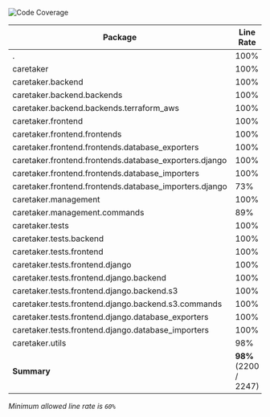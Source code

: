 ![Code Coverage](https://img.shields.io/badge/Code%20Coverage-98%25-success?style=flat)

Package | Line Rate | Branch Rate | Health
-------- | --------- | ----------- | ------
. | 100% | 100% | ✔
caretaker | 100% | 100% | ✔
caretaker.backend | 100% | 100% | ✔
caretaker.backend.backends | 100% | 100% | ✔
caretaker.backend.backends.terraform_aws | 100% | 100% | ✔
caretaker.frontend | 100% | 100% | ✔
caretaker.frontend.frontends | 100% | 100% | ✔
caretaker.frontend.frontends.database_exporters | 100% | 100% | ✔
caretaker.frontend.frontends.database_exporters.django | 100% | 100% | ✔
caretaker.frontend.frontends.database_importers | 100% | 100% | ✔
caretaker.frontend.frontends.database_importers.django | 73% | 67% | ➖
caretaker.management | 100% | 100% | ✔
caretaker.management.commands | 89% | 86% | ✔
caretaker.tests | 100% | 100% | ✔
caretaker.tests.backend | 100% | 100% | ✔
caretaker.tests.frontend | 100% | 100% | ✔
caretaker.tests.frontend.django | 100% | 100% | ✔
caretaker.tests.frontend.django.backend | 100% | 100% | ✔
caretaker.tests.frontend.django.backend.s3 | 100% | 100% | ✔
caretaker.tests.frontend.django.backend.s3.commands | 100% | 100% | ✔
caretaker.tests.frontend.django.database_exporters | 100% | 100% | ✔
caretaker.tests.frontend.django.database_importers | 100% | 100% | ✔
caretaker.utils | 98% | 94% | ✔
**Summary** | **98%** (2200 / 2247) | **98%** (508 / 517) | ✔

_Minimum allowed line rate is `60%`_
